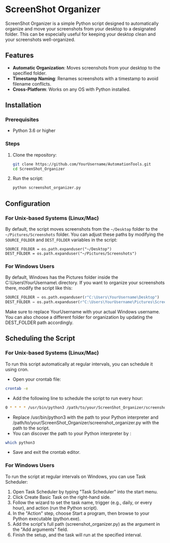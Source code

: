 # ScreenShot Organizer

ScreenShot Organizer is a simple Python script designed to automatically organize and move your screenshots from your desktop to a designated folder. This can be especially useful for keeping your desktop clean and your screenshots well-organized.

## Features

- **Automatic Organization**: Moves screenshots from your desktop to the specified folder.
- **Timestamp Naming**: Renames screenshots with a timestamp to avoid filename conflicts.
- **Cross-Platform**: Works on any OS with Python installed.

## Installation

### Prerequisites

- Python 3.6 or higher

### Steps

1. Clone the repository:

    ```bash
    git clone https://github.com/YourUsername/AutomationTools.git
    cd ScreenShot_Organizer
    ```

2. Run the script:

    ```bash
    python screenshot_organizer.py
    ```

## Configuration

### For Unix-based Systems (Linux/Mac)

By default, the script moves screenshots from the `~/Desktop` folder to the `~/Pictures/Screenshots` folder. You can adjust these paths by modifying the `SOURCE_FOLDER` and `DEST_FOLDER` variables in the script:

```
SOURCE_FOLDER = os.path.expanduser("~/Desktop")
DEST_FOLDER = os.path.expanduser("~/Pictures/Screenshots")
```
### For Windows Users
By default, Windows has the Pictures folder inside the C:\Users\YourUsername\ directory. If you want to organize your screenshots there, modify the script like this:

```python
SOURCE_FOLDER = os.path.expanduser(r"C:\Users\YourUsername\Desktop")
DEST_FOLDER = os.path.expanduser(r"C:\Users\YourUsername\Pictures\Screenshots")
```
Make sure to replace YourUsername with your actual Windows username. You can also choose a different folder for organization by updating the DEST_FOLDER path accordingly.
## Scheduling the Script

### For Unix-based Systems (Linux/Mac)

To run this script automatically at regular intervals, you can schedule it using cron.

- Open your crontab file:

```bash
crontab -e
```
- Add the following line to schedule the script to run every hour:

```bash
0 * * * * /usr/bin/python3 /path/to/your/ScreenShot_Organizer/screenshot_organizer.py
```
- Replace /usr/bin/python3 with the path to your Python interpreter and /path/to/your/ScreenShot_Organizer/screenshot_organizer.py with the path to the script.
- You can discover the path to your Python interpreter by :
```bash
which python3
```

- Save and exit the crontab editor.

### For Windows Users
To run the script at regular intervals on Windows, you can use Task Scheduler:

1. Open Task Scheduler by typing "Task Scheduler" into the start menu.
2. Click Create Basic Task on the right-hand side.
3. Follow the wizard to set the task name, trigger (e.g., daily, or every hour), and action (run the Python script).
4. In the "Action" step, choose Start a program, then browse to your Python executable (python.exe).
5. Add the script's full path (screenshot_organizer.py) as the argument in the "Add arguments" field.
6. Finish the setup, and the task will run at the specified interval.
